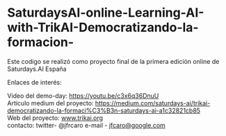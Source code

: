 # SaturdaysAI-online-Learning-AI-with-TrikAI-Democratizando-la-formacion-

Este codigo se realizó como proyecto final de la primera edición online de Saturdays.AI España

Enlaces de interés: 

Video del demo-day: https://youtu.be/c3x6q36DnuU <br>
Artículo medium del proyecto: https://medium.com/saturdays-ai/trikai-democratizando-la-formaci%C3%B3n-saturdays-ai-a1c32821cb85 <br>
Web del proyecto: www.trikai.org <br>
contacto: twitter- @jfrcaro  e-mail - jfcaro@google.com
